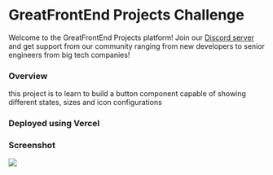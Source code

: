 <!-- Use Ctrl/Cmd + Shift + V in VS Code to preview this Markdown file. -->

# GreatFrontEnd Projects Challenge

Welcome to the GreatFrontEnd Projects platform! Join our [Discord server](https://www.greatfrontend.com/community) and get support from our community ranging from new developers to senior engineers from big tech companies!

### Overview

this project is to learn to build a button component capable of showing different states, sizes and icon configurations

### Deployed using Vercel

### Screenshot

<img src='Screenshot 2024-11-04 at 2.53.26 PM.png' />
